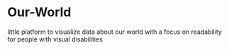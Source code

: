 # Our-World
 little platform to visualize data about our world with a focus on readability for people with visual  disabilities
